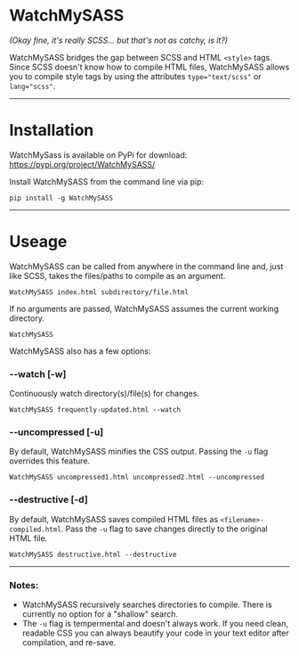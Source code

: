 # WatchMySASS
_(Okay fine, it's really SCSS... but that's not as catchy, is it?)_

WatchMySASS bridges the gap between SCSS and HTML `<style>` tags. Since SCSS doesn't know how to compile HTML files, WatchMySASS allows you to compile style tags by using the attributes `type="text/scss"` or `lang="scss"`.

***

# Installation
WatchMySass is available on PyPi for download:
https://pypi.org/project/WatchMySASS/

Install WatchMySASS from the command line via pip:
```
pip install -g WatchMySASS
```
  
***

# Useage
WatchMySASS can be called from anywhere in the command line and, just like SCSS, takes the files/paths to compile as an argument. 
```
WatchMySASS index.html subdirectory/file.html
```

If no arguments are passed, WatchMySASS assumes the current working directory.
```
WatchMySASS
```


WatchMySASS also has a few options:

### --watch [-w] 
Continuously watch directory(s)/file(s) for changes.
```
WatchMySASS frequently-updated.html --watch
```

### --uncompressed [-u]
By default, WatchMySASS minifies the CSS output. Passing the `-u` flag overrides this feature.
```
WatchMySASS uncompressed1.html uncompressed2.html --uncompressed
```

### --destructive [-d]
By default, WatchMySASS saves compiled HTML files as `<filename>-compiled.html`. Pass the `-u` flag to save changes directly to the original HTML file.
```
WatchMySASS destructive.html --destructive
```

***

### Notes:
- WatchMySASS recursively searches directories to compile. There is currently no option for a "shallow" search.
- The `-u` flag is tempermental and doesn't always work. If you need clean, readable CSS you can always beautify your code in your text editor after compilation, and re-save.
